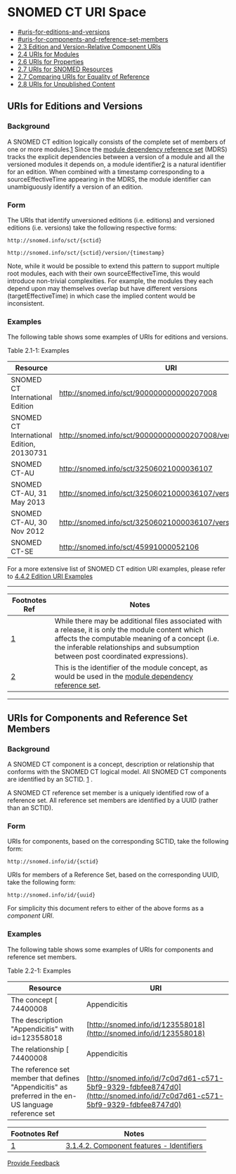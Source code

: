 # SNOMED CT URI Space

* [#uris-for-editions-and-versions](./#uris-for-editions-and-versions "mention")
* [#uris-for-components-and-reference-set-members](./#uris-for-components-and-reference-set-members "mention")
* [2.3 Edition and Version-Relative Component URIs](../2%20snomed-ct-uri-space/2.3-Edition-and-Version-Relative-Component-URIs_29951166.html)
* [2.4 URIs for Modules](../2%20snomed-ct-uri-space/2.4-URIs-for-Modules_29951167.html)
* [2.6 URIs for Properties](../2%20snomed-ct-uri-space/2.6-URIs-for-Properties_29951168.html)
* [2.7 URIs for SNOMED Resources](../2%20snomed-ct-uri-space/2.7-URIs-for-SNOMED-Resources_106700321.html)
* [2.7 Comparing URIs for Equality of Reference](../2%20snomed-ct-uri-space/2.7-Comparing-URIs-for-Equality-of-Reference_29951169.html)
* [2.8 URIs for Unpublished Content](../2%20snomed-ct-uri-space/2.8-URIs-for-Unpublished-Content_134520516.html)

## URIs for Editions and Versions

### Background

A SNOMED CT edition logically consists of the complete set of members of one or more modules.[1](https://confluence.ihtsdotools.org/display/DOCURI/2.1+URIs+for+Editions+and+Versions#Footnote1) Since the [module dependency reference set](https://confluence.ihtsdotools.org/display/WIPRELFMT/5.2.4.2+Module+Dependency+Reference+Set) (MDRS) tracks the explicit dependencies between a version of a module and all the versioned modules it depends on, a module identifier[2](https://confluence.ihtsdotools.org/display/DOCURI/2.1+URIs+for+Editions+and+Versions#Footnote2) is a natural identifier for an edition. When combined with a timestamp corresponding to a sourceEffectiveTime appearing in the MDRS, the module identifier can unambiguously identify a version of an edition.

### Form

The URIs that identify unversioned editions (i.e. editions) and versioned editions (i.e. versions) take the following respective forms:

`http://snomed.info/sct/{sctid}`

`http://snomed.info/sct/{sctid}/version/{timestamp}`

Note, while it would be possible to extend this pattern to support multiple root modules, each with their own sourceEffectiveTime, this would introduce non-trivial complexities. For example, the modules they each depend upon may themselves overlap but have different versions (targetEffectiveTime) in which case the implied content would be inconsistent.

### Examples

The following table shows some examples of URIs for editions and versions.

Table 2.1-1: Examples

| **Resource**                              | **URI**                                                    |
| ----------------------------------------- | ---------------------------------------------------------- |
| SNOMED CT International Edition           | http://snomed.info/sct/900000000000207008                  |
| SNOMED CT International Edition, 20130731 | http://snomed.info/sct/900000000000207008/version/20130731 |
| SNOMED CT-AU                              | http://snomed.info/sct/32506021000036107                   |
| SNOMED CT-AU, 31 May 2013                 | http://snomed.info/sct/32506021000036107/version/20130531  |
| SNOMED CT-AU, 30 Nov 2012                 | http://snomed.info/sct/32506021000036107/version/20121130  |
| SNOMED CT-SE                              | http://snomed.info/sct/45991000052106                      |

For a more extensive list of SNOMED CT edition URI examples, please refer to [4.4.2 Edition URI Examples](https://confluence.ihtsdotools.org/display/DOCEXTPG/4.4.2+Edition+URI+Examples)

***

| Footnotes Ref                                                                                               | Notes                                                                                                                                                                                                                                   |
| ----------------------------------------------------------------------------------------------------------- | --------------------------------------------------------------------------------------------------------------------------------------------------------------------------------------------------------------------------------------- |
| [1](https://confluence.ihtsdotools.org/display/DOCURI/2.1+URIs+for+Editions+and+Versions#FootnoteMarker1-0) | While there may be additional files associated with a release, it is only the module content which affects the computable meaning of a concept (i.e. the inferable relationships and subsumption between post coordinated expressions). |
| [2](https://confluence.ihtsdotools.org/display/DOCURI/2.1+URIs+for+Editions+and+Versions#FootnoteMarker2-0) | This is the identifier of the module concept, as would be used in the [module dependency reference set](https://confluence.ihtsdotools.org/display/WIPRELFMT/5.2.4.2+Module+Dependency+Reference+Set).                                  |

***

## URIs for Components and Reference Set Members

### Background

A SNOMED CT component is a concept, description or relationship that conforms with the SNOMED CT logical model. All SNOMED CT components are identified by an SCTID. [1](https://confluence.ihtsdotools.org/display/DOCURI/2.2+URIs+for+Components+and+Reference+Set+Members#Footnote1) .

A SNOMED CT reference set member is a uniquely identified row of a reference set. All reference set members are identified by a UUID (rather than an SCTID).

### Form

URIs for components, based on the corresponding SCTID, take the following form:

`http://snomed.info/id/{sctid}`

URIs for members of a Reference Set, based on the corresponding UUID, take the following form:

`http://snomed.info/id/{uuid}`

For simplicity this document refers to either of the above forms as a _component URI_.

### Examples

The following table shows some examples of URIs for components and reference set members.

Table 2.2-1: Examples

| **Resource**                                                                                          | **URI**                                                                                                                  |
| ----------------------------------------------------------------------------------------------------- | ------------------------------------------------------------------------------------------------------------------------ |
| The concept \[ 74400008                                                                               | Appendicitis                                                                                                             |
| The description "Appendicitis" with id=123558018                                                      | [http://snomed.info/id/123558018](http://snomed.info/id/123558018)                                                       |
| The relationship \[ 74400008                                                                          | Appendicitis                                                                                                             |
| The reference set member that defines "Appendicitis" as preferred in the en-US language reference set | [http://snomed.info/id/7c0d7d61-c571-5bf9-9329-fdbfee8747d0](http://snomed.info/id/7c0d7d61-c571-5bf9-9329-fdbfee8747d0) |

| Footnotes Ref                                                                                                              | Notes                                                                                                                                    |
| -------------------------------------------------------------------------------------------------------------------------- | ---------------------------------------------------------------------------------------------------------------------------------------- |
| [1](https://confluence.ihtsdotools.org/display/DOCURI/2.2+URIs+for+Components+and+Reference+Set+Members#FootnoteMarker1-0) | [3.1.4.2. Component features - Identifiers](https://confluence.ihtsdotools.org/display/WIPTIG/3.1.4.2.+Component+features+-+Identifiers) |

<a href="https://docs.google.com/forms/d/e/1FAIpQLScTmbZIf0UEQwYDkY27EEWBkaiYkHSbR0_9DmFrMLXoQLyL7Q/viewform?usp=pp_url&#x26;entry.1767247133=URI+Standard&#x26;entry.670899847=2%20SNOMED%20CT%20URI%20Space" class="button primary">Provide Feedback</a>
